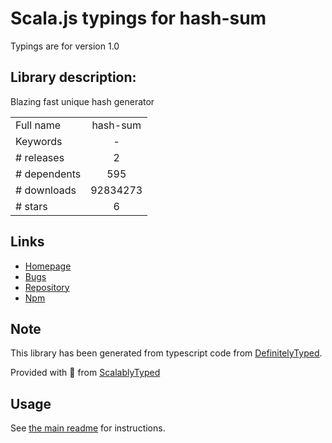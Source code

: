 
# Scala.js typings for hash-sum

Typings are for version 1.0

## Library description:
Blazing fast unique hash generator

|                    |                 |
| ------------------ | :-------------: |
| Full name          | hash-sum |
| Keywords           | - |
| # releases         | 2 |
| # dependents       | 595 |
| # downloads        | 92834273 |
| # stars            | 6 |

## Links
- [Homepage](https://github.com/bevacqua/hash-sum)
- [Bugs](https://github.com/bevacqua/hash-sum/issues)
- [Repository](https://github.com/bevacqua/hash-sum)
- [Npm](https://www.npmjs.com/package/hash-sum)
    


## Note
This library has been generated from typescript code from [DefinitelyTyped](https://definitelytyped.org).

Provided with :purple_heart: from [ScalablyTyped](https://github.com/oyvindberg/ScalablyTyped)

## Usage
See [the main readme](../../readme.md) for instructions.


